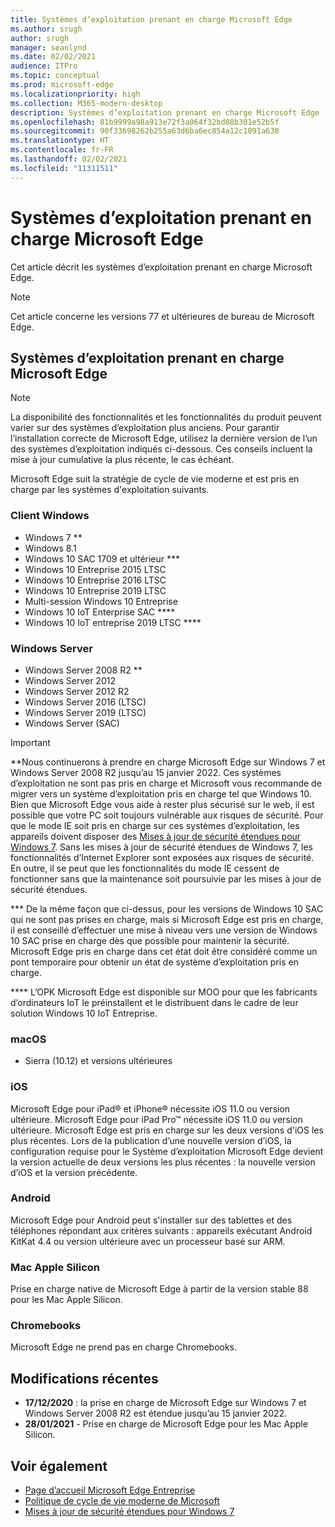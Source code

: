 ```yaml
---
title: Systèmes d’exploitation prenant en charge Microsoft Edge
ms.author: srugh
author: srugh
manager: seanlynd
ms.date: 02/02/2021
audience: ITPro
ms.topic: conceptual
ms.prod: microsoft-edge
ms.localizationpriority: high
ms.collection: M365-modern-desktop
description: Systèmes d’exploitation prenant en charge Microsoft Edge
ms.openlocfilehash: 81b9999a98a913e72f3a064f32bd88b301e52b5f
ms.sourcegitcommit: 90f33698262b255a63d6ba6ec854a12c1091a630
ms.translationtype: HT
ms.contentlocale: fr-FR
ms.lasthandoff: 02/02/2021
ms.locfileid: "11311511"
---
```

# Systèmes d’exploitation prenant en charge Microsoft Edge

Cet article décrit les systèmes d’exploitation prenant en charge Microsoft Edge.

> [!NOTE]
> Cet article concerne les versions 77 et ultérieures de bureau de Microsoft Edge.

## Systèmes d’exploitation prenant en charge Microsoft Edge

> [!NOTE]
> La disponibilité des fonctionnalités et les fonctionnalités du produit peuvent varier sur des systèmes d’exploitation plus anciens. Pour garantir l’installation correcte de Microsoft Edge, utilisez la dernière version de l’un des systèmes d’exploitation indiqués ci-dessous. Ces conseils incluent la mise à jour cumulative la plus récente, le cas échéant.

Microsoft Edge suit la stratégie de cycle de vie moderne et est pris en charge par les systèmes d'exploitation suivants.

### Client Windows

- Windows 7 **
- Windows 8.1
- Windows 10 SAC 1709 et ultérieur ***
- Windows 10 Entreprise 2015 LTSC
- Windows 10 Entreprise 2016 LTSC
- Windows 10 Entreprise 2019 LTSC
- Multi-session Windows 10 Entreprise
- Windows 10 IoT Enterprise SAC ****
- Windows 10 IoT entreprise 2019 LTSC ****

### Windows Server

- Windows Server 2008 R2 **
- Windows Server 2012
- Windows Server 2012 R2
- Windows Server 2016 (LTSC)
- Windows Server 2019 (LTSC)
- Windows Server (SAC)

> [!IMPORTANT]
> **Nous continuerons à prendre en charge Microsoft Edge sur Windows 7 et Windows Server 2008 R2 jusqu’au 15 janvier 2022. Ces systèmes d’exploitation ne sont pas pris en charge et Microsoft vous recommande de migrer vers un système d’exploitation pris en charge tel que Windows 10. Bien que Microsoft Edge vous aide à rester plus sécurisé sur le web, il est possible que votre PC soit toujours vulnérable aux risques de sécurité. Pour que le mode IE soit pris en charge sur ces systèmes d’exploitation, les appareils doivent disposer des [Mises à jour de sécurité étendues pour Windows 7](https://support.microsoft.com/help/4527878/faq-about-extended-security-updates-for-windows-7). Sans les mises à jour de sécurité étendues de Windows 7, les fonctionnalités d’Internet Explorer sont exposées aux risques de sécurité. En outre, il se peut que les fonctionnalités du mode IE cessent de fonctionner sans que la maintenance soit poursuivie par les mises à jour de sécurité étendues.  
>
> *** De la même façon que ci-dessus, pour les versions de Windows 10 SAC qui ne sont pas prises en charge, mais si Microsoft Edge est pris en charge, il est conseillé d’effectuer une mise à niveau vers une version de Windows 10 SAC prise en charge dès que possible pour maintenir la sécurité. Microsoft Edge pris en charge dans cet état doit être considéré comme un pont temporaire pour obtenir un état de système d’exploitation pris en charge.
>
> **** L’OPK Microsoft Edge est disponible sur MOO pour que les fabricants d’ordinateurs IoT le préinstallent et le distribuent dans le cadre de leur solution Windows 10 IoT Entreprise.

### macOS

- Sierra (10.12) et versions ultérieures

### iOS

Microsoft Edge pour iPad&reg; et iPhone&reg; nécessite iOS 11.0 ou version ultérieure. Microsoft Edge pour iPad Pro&trade; nécessite iOS 11.0 ou version ultérieure. Microsoft Edge est pris en charge sur les deux versions d'iOS les plus récentes. Lors de la publication d’une nouvelle version d’iOS, la configuration requise pour le Système d’exploitation Microsoft Edge devient la version actuelle de deux versions les plus récentes : la nouvelle version d’iOS et la version précédente.

### Android

Microsoft Edge pour Android peut s'installer sur des tablettes et des téléphones répondant aux critères suivants : appareils exécutant Android KitKat 4.4 ou version ultérieure avec un processeur basé sur ARM.

### Mac Apple Silicon

Prise en charge native de Microsoft Edge à partir de la version stable 88 pour les Mac Apple Silicon.

### Chromebooks

Microsoft Edge ne prend pas en charge Chromebooks.

## Modifications récentes

- **17/12/2020** : la prise en charge de Microsoft Edge sur Windows 7 et Windows Server 2008 R2 est étendue jusqu’au 15 janvier 2022.
- **28/01/2021** - Prise en charge de Microsoft Edge pour les Mac Apple Silicon.

## Voir également

- [Page d’accueil Microsoft Edge Entreprise](https://aka.ms/EdgeEnterprise)
- [Politique de cycle de vie moderne de Microsoft](https://support.microsoft.com/help/30881/modern-lifecycle-policy)
- [Mises à jour de sécurité étendues pour Windows 7](https://support.microsoft.com/help/4527878/faq-about-extended-security-updates-for-windows-7)
